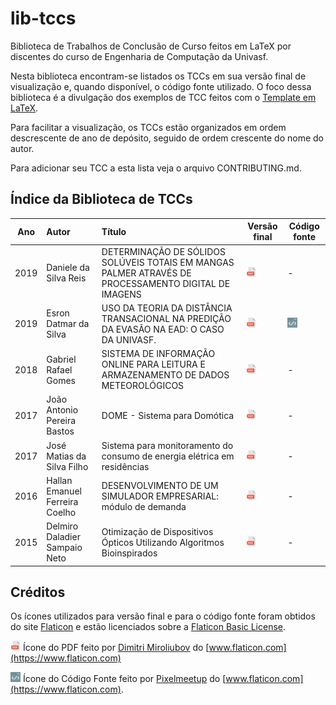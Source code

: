 # lib-tccs
Biblioteca de Trabalhos de Conclusão de Curso feitos em LaTeX por discentes do curso de Engenharia de Computação da Univasf.

Nesta biblioteca encontram-se listados os TCCs em sua versão final de visualização e, quando disponível, o código fonte utilizado.
O foco dessa biblioteca é a divulgação dos exemplos de TCC feitos com o [Template em LaTeX](https://github.com/caecom/template-tcc-latex-univasf).

Para facilitar a visualização, os TCCs estão organizados em ordem descrescente de ano de depósito, seguido de ordem crescente do nome do autor.

Para adicionar seu TCC a esta lista veja o arquivo CONTRIBUTING.md.

## Índice da Biblioteca de TCCs

| Ano   | Autor                        | Título                        | Versão final | Código fonte |
| ----- |:---------------------------- |:----------------------------- | ------------ | ------------ |
| 2019  | Daniele da Silva Reis   | DETERMINAÇÃO DE SÓLIDOS SOLÚVEIS TOTAIS EM MANGAS PALMER ATRAVÉS DE PROCESSAMENTO DIGITAL DE IMAGENS | [![versão final][pdf-icon]](pdfs/2019-daniele-silva-reis.pdf) | -
| 2019  | Esron Datmar da Silva        | USO DA TEORIA DA DISTÂNCIA TRANSACIONAL NA PREDIÇÃO DA EVASÃO NA EAD: O CASO DA UNIVASF.   | [![versão final][pdf-icon]](pdfs/2019-esron-dtmar-da-silva.pdf) | [![código fonte][source-code-icon]](https://github.com/esron/template-tcc-latex-univasf)
| 2018  | Gabriel Rafael Gomes | SISTEMA DE INFORMAÇÃO ONLINE PARA LEITURA E ARMAZENAMENTO DE DADOS METEOROLÓGICOS | [![versão final][pdf-icon]](pdfs/2018-gabriel-rafael-gomes.pdf) | -
| 2017  | João Antonio Pereira Bastos | DOME - Sistema para Domótica | [![versão final][pdf-icon]](pdfs/2017-joão-antonio-pereira-bastos.pdf) | -
| 2017  | José Matias da Silva Filho | Sistema para monitoramento do consumo de energia elétrica em residências | [![versão final][pdf-icon]](pdfs/2017-josé-matias-da-silva-filho) | -
| 2016  | Hallan Emanuel Ferreira Coelho | DESENVOLVIMENTO DE UM SIMULADOR EMPRESARIAL: módulo de demanda | [![versão final][pdf-icon]](pdfs/2016-hallan-emanuel-ferreira-coelho.pdf) | -
| 2015  | Delmiro Daladier Sampaio Neto | Otimização de Dispositivos Ópticos Utilizando Algoritmos Bioinspirados | [![versão final][pdf-icon]](pdfs/2015-delmiro-daladier-sampaio-neto.pdf) | -

## Créditos 
Os ícones utilizados para versão final e para o código fonte foram obtidos do site [Flaticon](https://www.flaticon.com) e estão licenciados sobre a [Flaticon Basic License](https://file000.flaticon.com/downloads/license/license.pdf).

![versão final][pdf-icon] Ícone do PDF feito por [Dimitri Miroliubov](https://www.flaticon.com/authors/dimitry-miroliubov) do [www.flaticon.com](https://www.flaticon.com)


![código fonte][source-code-icon] Ícone do Código Fonte feito por [Pixelmeetup](https://www.flaticon.com/authors/pixelmeetup) do [www.flaticon.com](https://www.flaticon.com).


[pdf-icon]: pdf.png?raw=true "Visualizar a versão final em PDF"
[source-code-icon]: source-code.png?raw=true  "Visualizar o código fonte"
